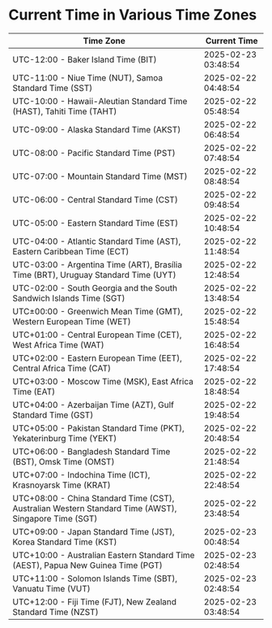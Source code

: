 # Current Time in Various Time Zones

| Time Zone | Current Time |
|-----------|--------------|
| UTC-12:00 - Baker Island Time (BIT) | 2025-02-23 03:48:54 |
| UTC-11:00 - Niue Time (NUT), Samoa Standard Time (SST) | 2025-02-22 04:48:54 |
| UTC-10:00 - Hawaii-Aleutian Standard Time (HAST), Tahiti Time (TAHT) | 2025-02-22 05:48:54 |
| UTC-09:00 - Alaska Standard Time (AKST) | 2025-02-22 06:48:54 |
| UTC-08:00 - Pacific Standard Time (PST) | 2025-02-22 07:48:54 |
| UTC-07:00 - Mountain Standard Time (MST) | 2025-02-22 08:48:54 |
| UTC-06:00 - Central Standard Time (CST) | 2025-02-22 09:48:54 |
| UTC-05:00 - Eastern Standard Time (EST) | 2025-02-22 10:48:54 |
| UTC-04:00 - Atlantic Standard Time (AST), Eastern Caribbean Time (ECT) | 2025-02-22 11:48:54 |
| UTC-03:00 - Argentina Time (ART), Brasília Time (BRT), Uruguay Standard Time (UYT) | 2025-02-22 12:48:54 |
| UTC-02:00 - South Georgia and the South Sandwich Islands Time (SGT) | 2025-02-22 13:48:54 |
| UTC±00:00 - Greenwich Mean Time (GMT), Western European Time (WET) | 2025-02-22 15:48:54 |
| UTC+01:00 - Central European Time (CET), West Africa Time (WAT) | 2025-02-22 16:48:54 |
| UTC+02:00 - Eastern European Time (EET), Central Africa Time (CAT) | 2025-02-22 17:48:54 |
| UTC+03:00 - Moscow Time (MSK), East Africa Time (EAT) | 2025-02-22 18:48:54 |
| UTC+04:00 - Azerbaijan Time (AZT), Gulf Standard Time (GST) | 2025-02-22 19:48:54 |
| UTC+05:00 - Pakistan Standard Time (PKT), Yekaterinburg Time (YEKT) | 2025-02-22 20:48:54 |
| UTC+06:00 - Bangladesh Standard Time (BST), Omsk Time (OMST) | 2025-02-22 21:48:54 |
| UTC+07:00 - Indochina Time (ICT), Krasnoyarsk Time (KRAT) | 2025-02-22 22:48:54 |
| UTC+08:00 - China Standard Time (CST), Australian Western Standard Time (AWST), Singapore Time (SGT) | 2025-02-22 23:48:54 |
| UTC+09:00 - Japan Standard Time (JST), Korea Standard Time (KST) | 2025-02-23 00:48:54 |
| UTC+10:00 - Australian Eastern Standard Time (AEST), Papua New Guinea Time (PGT) | 2025-02-23 02:48:54 |
| UTC+11:00 - Solomon Islands Time (SBT), Vanuatu Time (VUT) | 2025-02-23 02:48:54 |
| UTC+12:00 - Fiji Time (FJT), New Zealand Standard Time (NZST) | 2025-02-23 03:48:54 |
